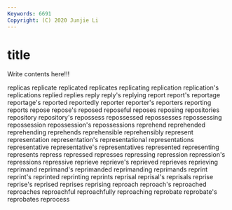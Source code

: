 ```yaml
---
Keywords: 6691
Copyright: (C) 2020 Junjie Li
---
```


# title

Write contents here!!!

replicas 
replicate 
replicated 
replicates 
replicating 
replication 
replication's
replications 
replied 
replies 
reply 
reply's 
replying 
report 
report's 
reportage 
reportage's
reported 
reportedly 
reporter 
reporter's 
reporters 
reporting 
reports 
repose 
repose's 
reposed
reposeful 
reposes 
reposing 
repositories 
repository 
repository's 
repossess 
repossessed 
repossesses 
repossessing
repossession 
repossession's 
repossessions 
reprehend 
reprehended 
reprehending 
reprehends 
reprehensible 
reprehensibly 
represent
representation 
representation's 
representational 
representations 
representative 
representative's 
representatives 
represented 
representing 
represents
repress 
repressed 
represses 
repressing 
repression 
repression's 
repressions 
repressive 
reprieve 
reprieve's
reprieved 
reprieves 
reprieving 
reprimand 
reprimand's 
reprimanded 
reprimanding 
reprimands 
reprint 
reprint's
reprinted 
reprinting 
reprints 
reprisal 
reprisal's 
reprisals 
reprise 
reprise's 
reprised 
reprises
reprising 
reproach 
reproach's 
reproached 
reproaches 
reproachful 
reproachfully 
reproaching 
reprobate 
reprobate's
reprobates 
reprocess 
